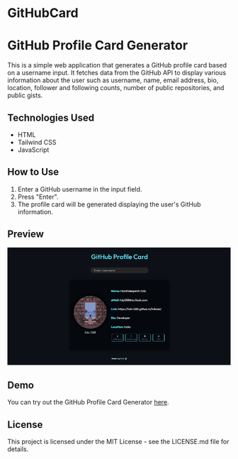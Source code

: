 # GitHubCard

# GitHub Profile Card Generator

This is a simple web application that generates a GitHub profile card based on a username input. It fetches data from the GitHub API to display various information about the user such as username, name, email address, bio, location, follower and following counts, number of public repositories, and public gists.

## Technologies Used
- HTML
- Tailwind CSS
- JavaScript

## How to Use
1. Enter a GitHub username in the input field.
2. Press "Enter".
3. The profile card will be generated displaying the user's GitHub information.

## Preview
![GitHub Profile Card Generator](assets/githubprofilecard.png)

## Demo
You can try out the GitHub Profile Card Generator [here](https://hdz-088.github.io/GitHubCard/).

## License
This project is licensed under the MIT License - see the LICENSE.md file for details.
